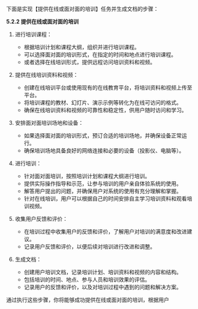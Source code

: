 下面是实现【提供在线或面对面的培训】任务并生成文档的步骤：

**5.2.2 提供在线或面对面的培训**

1. 进行培训课程：

   - 根据培训计划和课程大纲，组织并进行培训课程。
   - 可以选择面对面的培训形式，在指定的时间和地点进行培训课程。
   - 或者选择在线培训形式，提供远程访问培训资料和视频。

2. 提供在线培训资料和视频：

   - 创建在线培训平台或使用现有的在线教育平台，将培训资料和视频上传至平台。
   - 将培训课程的教材、幻灯片、演示示例等转化为在线可访问的格式。
   - 确保在线培训资料和视频的可靠性和稳定性，供用户随时访问和学习。

3. 安排面对面培训场地和设备：

   - 如果选择面对面的培训形式，预订合适的培训场地，并确保设备正常运行。
   - 确保培训场地具备良好的网络连接和必要的设备（投影仪、电脑等）。

4. 进行培训：

   - 针对面对面培训，按照培训计划和课程大纲进行培训。
   - 提供实际操作指导和示范，让参与培训的用户亲自体验系统的使用。
   - 解答用户提出的问题，并确保用户对系统的使用有充分理解和掌握。
   - 针对在线培训，用户可以根据自己的时间安排自主学习培训资料和观看培训视频。

5. 收集用户反馈和评价：

   - 在培训过程中收集用户的反馈和评价，了解用户对培训的满意度和改进建议。
   - 记录用户反馈和评价，以便后续对培训进行改进和调整。

6. 生成文档：

   - 创建用户培训文档，记录培训计划、培训资料和视频的内容和结构。
   - 包括培训的时间、地点、参与人员和培训效果的评估。
   - 记录用户的反馈和评价，以及对培训过程中遇到的问题和解决方案。

通过执行这些步骤，你将能够成功提供在线或面对面的培训，根据用户
